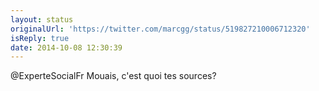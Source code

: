 ```yaml
---
layout: status
originalUrl: 'https://twitter.com/marcgg/status/519827210006712320'
isReply: true
date: 2014-10-08 12:30:39
---
```


@ExperteSocialFr Mouais, c'est quoi tes sources?
